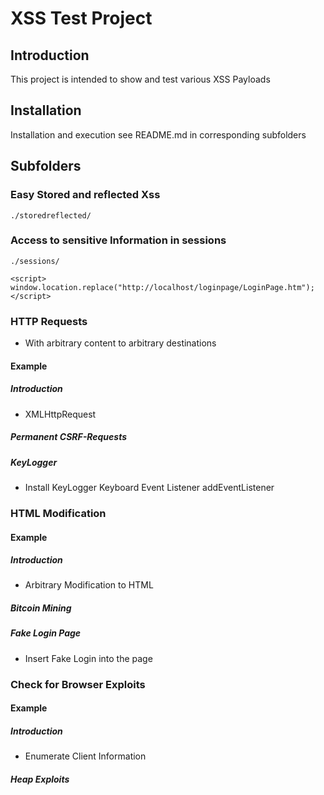 # XSS Test Project

## Introduction

This project is intended to show and test various XSS Payloads

## Installation

Installation and execution see README.md in corresponding subfolders

## Subfolders

### Easy Stored and reflected Xss

`./storedreflected/`

### Access to sensitive Information in sessions
`./sessions/`

```
<script>
window.location.replace("http://localhost/loginpage/LoginPage.htm");
</script>
```


### HTTP Requests
- With arbitrary content to arbitrary destinations

#### Example

##### Introduction 
- XMLHttpRequest

##### Permanent CSRF-Requests

##### KeyLogger
- Install KeyLogger Keyboard Event Listener addEventListener

### HTML Modification

#### Example

##### Introduction
- Arbitrary Modification to HTML

##### Bitcoin Mining

##### Fake Login Page
- Insert Fake Login into the page

### Check for Browser Exploits

#### Example

##### Introduction
- Enumerate Client Information

##### Heap Exploits

